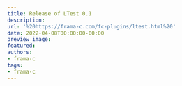 ```yaml
---
title: Release of LTest 0.1
description:
url: '%20https://frama-c.com/fc-plugins/ltest.html%20'
date: 2022-04-08T00:00:00-00:00
preview_image:
featured:
authors:
- frama-c
tags:
- frama-c
---
```



